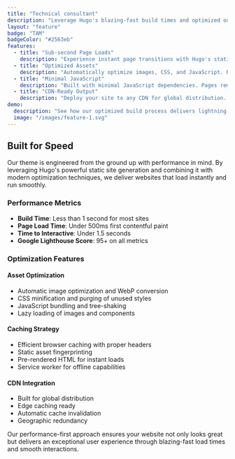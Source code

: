 ```yaml
---
title: "Technical consultant"
description: "Leverage Hugo's blazing-fast build times and optimized output. Your website loads instantly, providing an exceptional user experience."
layout: "feature"
badge: "TAM"
badgeColor: "#2563eb"
features:
  - title: "Sub-second Page Loads"
    description: "Experience instant page transitions with Hugo's static site generation. Pages load in milliseconds, ensuring visitors stay engaged."
  - title: "Optimized Assets"
    description: "Automatically optimize images, CSS, and JavaScript. Reduce file sizes without compromising quality for faster load times."
  - title: "Minimal JavaScript"
    description: "Built with minimal JavaScript dependencies. Pages remain fast and functional while keeping the bundle size small."
  - title: "CDN-Ready Output"
    description: "Deploy your site to any CDN for global distribution. Static files are optimized for edge caching and maximum performance."
demo:
  description: "See how our optimized build process delivers lightning-fast page loads and smooth transitions."
  image: "/images/feature-1.svg"
---
```


## Built for Speed

Our theme is engineered from the ground up with performance in mind. By leveraging Hugo's powerful static site generation and combining it with modern optimization techniques, we deliver websites that load instantly and run smoothly.

### Performance Metrics

- **Build Time**: Less than 1 second for most sites
- **Page Load Time**: Under 500ms first contentful paint
- **Time to Interactive**: Under 1.5 seconds
- **Google Lighthouse Score**: 95+ on all metrics

### Optimization Features

#### Asset Optimization
- Automatic image optimization and WebP conversion
- CSS minification and purging of unused styles
- JavaScript bundling and tree-shaking
- Lazy loading of images and components

#### Caching Strategy
- Efficient browser caching with proper headers
- Static asset fingerprinting
- Pre-rendered HTML for instant loads
- Service worker for offline capabilities

#### CDN Integration
- Built for global distribution
- Edge caching ready
- Automatic cache invalidation
- Geographic redundancy

Our performance-first approach ensures your website not only looks great but delivers an exceptional user experience through blazing-fast load times and smooth interactions.
